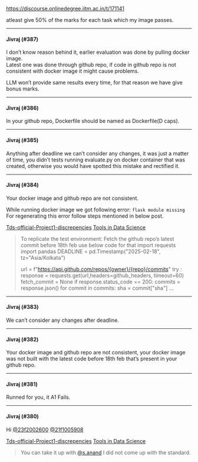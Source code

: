 https://discourse.onlinedegree.iitm.ac.in/t/171141

atleast give 50% of the marks for each task which my image passes.</p><hr>

<h4>Jivraj (#387)</h4>
<p>I don’t know reason behind it, earlier evaluation was done by pulling docker image.<br/>
Latest one was done through github repo, if code in github repo is not consistent with docker image it might cause problems.</p>
<p>LLM won’t provide same results every time, for that reason we have give bonus marks.</p><hr>

<h4>Jivraj (#386)</h4>
<p>In your github repo, Dockerfile should be named as Dockerfile(D caps).</p><hr>

<h4>Jivraj (#385)</h4>
<p>Anything after deadline we can’t consider any changes, it was just a matter of time, you didn’t tests running evaluate.py on docker container that was created, otherwise you would have spotted this mistake and rectified it.</p><hr>

<h4>Jivraj (#384)</h4>
<p>Your docker image and github repo are not consistent.</p>
<p>While running docker image we got following error: <code>flask module missing</code><br/>
For regenerating this error follow steps mentioned in below post.</p><aside class="quote quote-modified" data-post="316" data-topic="171141">
<div class="title">
<div class="quote-controls"></div>

<a href="https://discourse.onlinedegree.iitm.ac.in/t/171141/316">Tds-official-Project1-discrepencies</a> <a class="badge-category__wrapper" href="/c/courses/tds-kb/34"><span class="badge-category --has-parent" data-category-id="34" data-drop-close="true" data-parent-category-id="9" style="--category-badge-color: #0088CC; --category-badge-text-color: #FFFFFF; --parent-category-badge-color: #3AB54A;" title="This category is created to address subject-specific queries related to Tools in Data Science"><span class="badge-category__name">Tools in Data Science</span></span></a>
</div>
<blockquote>
    To replicate the test environment: 
Fetch the github repo’s latest commit before 18th feb use below code for that 
import requests
import pandas 
DEADLINE = pd.Timestamp("2025-02-18", tz="Asia/Kolkata")

url = f"https://api.github.com/repos/{owner}/{repo}/commits"
try : 
    response = requests.get(url,headers=github_headers, timeout=60)
    fetch_commit = None
    if response.status_code == 200:
        commits = response.json()
        for commit in commits:
            sha = commit["sha"]
   …
  </blockquote>
</aside>
<hr>

<h4>Jivraj (#383)</h4>
<p>We can’t consider any changes after deadline.</p><hr>

<h4>Jivraj (#382)</h4>
<p>Your docker image and github repo are not consistent,  your docker image was not built with the latest code before 18th feb that’s present in your github repo.</p><hr>

<h4>Jivraj (#381)</h4>
<p>Runned for you, it A1 Fails.</p><hr>

<h4>Jivraj (#380)</h4>
<p>Hi <a class="mention" href="/u/23f2002600">@23f2002600</a> <a class="mention" href="/u/21f1005908">@21f1005908</a></p>
<aside class="quote quote-modified" data-post="354" data-topic="171141">
<div class="title">
<div class="quote-controls"></div>

<a href="https://discourse.onlinedegree.iitm.ac.in/t/tds-official-project1-discrepencies/171141/354">Tds-official-Project1-discrepencies</a> <a class="badge-category__wrapper" href="/c/courses/tds-kb/34"><span class="badge-category --has-parent" data-category-id="34" data-drop-close="true" data-parent-category-id="9" style="--category-badge-color: #0088CC; --category-badge-text-color: #FFFFFF; --parent-category-badge-color: #3AB54A;" title="This category is created to address subject-specific queries related to Tools in Data Science"><span class="badge-category__name">Tools in Data Science</span></span></a>
</div>
<blockquote>
    You can take it up with <a class="mention" href="/u/s.anand">@s.anand</a> 
I did not come up with the standard.